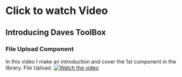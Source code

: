# Click to watch Video
## Introducing Daves ToolBox


### File Upload Component
In this video I make an introduction and cover the 1st component in the library. File Upload.
[![Watch the video](https://img.youtube.com/vi/QXxw4yp_Evs/0.jpg)](https://www.youtube.com/embed/QXxw4yp_Evs)

